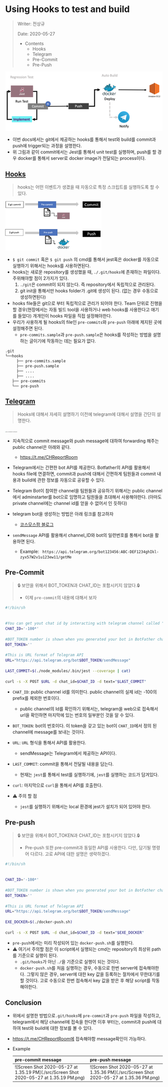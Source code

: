 # Using Hooks to test and build 

> Writer: 전상규
>
> Date: 2020-05-27
>
> * Contents
>   * Hooks
>   * Telegram
>   * Pre-Commit
>   * Pre-Push

<img src="./src/image-20200520132854862.png" alt="image-20200520132854862" style="zoom:50%;" />

* 이번 docs에서는 git에서 제공하는 hooks를 통해서 test와 build를 commit과 push에 trigger되는 과정을 설명한다.
* 위 그림과 같이 commit에서는 Jest를 통해서 unit test를 실행하며, push를 할 경우 docker를 통해서 server로 docker image가 전달되는 process이다.

## [Hooks]([https://git-scm.com/book/ko/v2/Git%EB%A7%9E%EC%B6%A4-Git-Hooks](https://git-scm.com/book/ko/v2/Git맞춤-Git-Hooks))

> hooks는 어떤 이벤트가 생겼을 때 자동으로 특정 스크립트를 실행하도록 할 수 있다. 

<img src="./src/image-20200527123639653.png" alt="image-20200527123639653" style="zoom:30%;" />

* ``$ git commit``  혹은 ``$ git push`` 의 cmd를 통해서 jest혹은 docker를 자동으로 실행하기 위해서는 hooks를 사용하면된다.
* hooks는 새로운 repository를 생성했을 때, ``./.git/hooks``에 존재하는 파일이다. 주위해야할 점이 2가지가 있다.
  1. ``./git``은 commit이 되지 않는다. 즉 repository에서 독립적으로 관리된다.
  2. git init을 통해서만 hooks folder가 .git에 생성이 된다. (없는 경우 수동으로 생성하면된다)
* hooks file들은 git으로 부터 독립적으로 관리가 되어야 한다. Team 단위로 진행을 할 경우(현장에서는 자동 빌드 tool을 사용하거나 web hooks를 사용한다고 애기를 들었다) 개개인이 hooks 파일을 직접 설정해야한다.
* 우리가 사용하게 될 hooks의 file인 ``pre-commits``와 ``pre-push`` 아래에 제지된 곳에 설정해주면 된다.
  * ``pre-commits.sample``과 ``pre-push.sample``은 hooks를 작성하는 방법을 설명하는 글이기에 작동하는 데는 필요가 없다.

```
.git
└──hooks
	 ├── pre-commits.sample
	 ├── pre-push.sample
	 ├── ....
	 ├── ....
   ├── pre-commits
   └── pre-push
```

## [Telegram](https://core.telegram.org/bots/api)

> Hooks에 대해서 자세히 설명하기 이전에 telegram에 대해서 설명을 간단히 설명한다. 

<img src="https://core.telegram.org/file/811140327/1/zlN4goPTupk/9ff2f2f01c4bd1b013" alt="Bots: An introduction for developers" style="zoom:15%;" />

* 지속적으로 commit message와 push message에 대하여 forwarding 해주는 public channel은 아래와 같다.
  * https://t.me/CHReportRoom
* Telegram에서는 간편한 bot API를 제공한다. Botfather의 API를 활용해서 hooks file에 연결하면, commit과 push에 대해서 간편하게 팀원들과 commit 내용과 build에 관한 정보를 자동으로 공유할 수 있다.
* Telegram Bot이 참여한 channel을 팀원들과 공유하기 위해서는 public channel에서 adminstarter를 bot으로 임명하고 팀원들을 초대해서 사용해야한다. (아마도 private channel에는 channel id를 얻을 수 없어서 인 듯하다)
* telegram bot을 생성하는 방법은 아래 링크를 참고하자
  * [코스모스팜 블로그]([https://blog.cosmosfarm.com/archives/1070/%ED%85%94%EB%A0%88%EA%B7%B8%EB%9E%A8-%EB%B4%87-telegram-bot-%EB%A7%8C%EB%93%A4%EA%B8%B0/](https://blog.cosmosfarm.com/archives/1070/텔레그램-봇-telegram-bot-만들기/))

* ``sendMessage`` API를 활용해서 channel_ID와 bot의 일련번호를 통해서 bot을 활용하면 된다.
  * Example: ``` https://api.telegram.org/bot123456:ABC-DEF1234ghIkl-zyx57W2v1u123ew11/getMe```

## Pre-Commit

> :lock: 보안을 위해서 BOT_TOKEN과 CHAT_ID는 포함시키지 않았다.:lock:
>
> * 이제 ``pre-commit``의 내용에 대해서 보자

```sh
#!/bin/sh


#You can get yout chat id by interacting with telegram channel called "GetID Bot"
CHAT_ID='-100*'

#BOT_TOKEN number is shown when you generated your bot in BotFather channel
BOT_TOKEN=''

#This is URL format of Telegram API
URL="https://api.telegram.org/bot$BOT_TOKEN/sendMessage"

LAST_COMMIT=$(./node_modules/.bin/jest --coverage | cat)

curl -s -X POST $URL -d chat_id=$CHAT_ID -d text="$LAST_COMMIT"
```

* ``CHAT_ID``: public channel id를 의미한다. public channel의 실제 id는 -100의 prefix를 제외한 번호이다.
  * public channel의 Id를 확인하기 위해서는, telegram을 web으로 접속해서 url을 확인하면 마지막에 있는 번호의 일부분인 것을 알 수 있다.
* ``BOT_TOKEN``: bot의 번호이다. 이 token을 갖고 있는 bot이 ``CHAT_ID``에서 정의 된 channel에 message를 보내는 것이다.
* ``URL``: ``URL`` 형식을 통해서 API를 활용한다.
  * sendMessage는 Telegram에서 제공하는 API이다.
* ``LAST_COMMIT``: commit을 통해서 전달될 내용을 담는다.
  * 현재는 ``jest``를 통해서 test를 실행하기에, ``jest``를 실행하는 코드가 담겨있다.
* ``curl``: 마지막으로 ``curl``을 통해서 API를 호출한다.

* :warning: 주의 할 점
  * ``jest``를 실행하기 위해서는 local 환경에 jest가 설치가 되어 있어야 한다.

## Pre-push

> :lock: 보안을 위해서 BOT_TOKEN과 CHAT_ID는 포함시키지 않았다.:lock:
>
> * Pre-push 또한 pre-commit과 동일한 API를 사용한다. 다만, 담기될  명령어 다르다. 고로 API에 대한 설명은 생략하겠다.

```sh
#!/bin/sh


CHAT_ID='-100*'

#BOT_TOKEN number is shown when you generated your bot in BotFather channel
BOT_TOKEN=''

#This is URL format of Telegram API
URL="https://api.telegram.org/bot$BOT_TOKEN/sendMessage"

EXE_DOCKER=$(./docker-push.sh)

curl -s -X POST $URL -d chat_id=$CHAT_ID -d text="$EXE_DOCKER"
```

* ``pre-push``에서는 미리 작성되어 있는 ``docker-push.sh``를 실행한다.
* :warning: ​여기서 주의할 점은 이 script에서 실행되는 cmd는 repository의 최상위 path를 기준으로 실행이 된다.
  * ``.git/hooks``가 아닌 ``./``을 기준으로 실행이 되는 것이다.
  * ``docker-push.sh``를 처음 실행하는 경우, 수동으로 한번 server에 접속해야한다. 그렇지 않은 경우, server에 대한 key 값을 등록하는 절차에서 무한대기를 할 것이다. 고로 수동으로 한번 접속해서 key 값을 받은 후 해당 script를 작동해야한다.

## Conclusion

* 위에서 설명한 방법으로``.git/hooks``에 ``pre-commit``과 ``pre-push`` 파일을 작성하고, telegram에서 해당 channel에 접속을 한다면 이후 부터는, commit과 push에 대하여 test와 build에 대한 정보를 볼 수 있다.

* https://t.me/CHReportRoom에 접속해야함 message확인이 가능하다.

* Example

  | pre-commit message                                           | pre-push message                                             |
  | ------------------------------------------------------------ | ------------------------------------------------------------ |
  | ![Screen Shot 2020-05-27 at 1.35.19 PM](./src/Screen Shot 2020-05-27 at 1.35.19 PM.png) | ![Screen Shot 2020-05-27 at 1.35.36 PM](./src/Screen Shot 2020-05-27 at 1.35.36 PM.png) |

  

